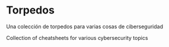 # Torpedos
Una colección de torpedos para varias cosas de ciberseguridad

Collection of cheatsheets for various cybersecurity topics
